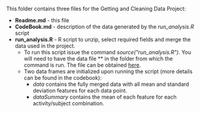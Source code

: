 This folder contains three files for the Getting and Cleaning Data Project:
* **Readme.md** - this file
* **CodeBook.md** - description of the data generated by the *run_analysis.R* script
* **run_analysis.R** -  R script to unzip, select required fields and merge the data used in the project. 
	* To run this script issue the command *source("run_analysis.R")*. You will need to have the data file ** in the folder from which the command is run. The file can be obtained [here](https://d396qusza40orc.cloudfront.net/getdata%2Fprojectfiles%2FUCI%20HAR%20Dataset.zip).  
	* Two data frames are initialized upon running the script (more details can be found in the codebook): 
		* *data* contains the fully merged data with all mean and standard deviation features for each data point. 
		* *dataSummary* contains the mean of each feature for each activity/subject combination. 
